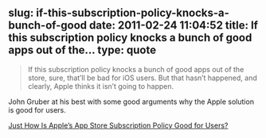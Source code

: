 slug: if-this-subscription-policy-knocks-a-bunch-of-good
date: 2011-02-24 11:04:52
title: If this subscription policy knocks a bunch of good apps out of the...
type: quote
---

> If this subscription policy knocks a bunch of good apps out of the store, sure, that’ll be bad for iOS users. But that hasn’t happened, and clearly, Apple thinks it isn’t going to happen.

John Gruber at his best with some good arguments why the Apple solution is good for users.

 [Just How Is Apple’s App Store Subscription Policy Good for Users?](http://daringfireball.net/linked/2011/02/23/app-store-subscriptions)
